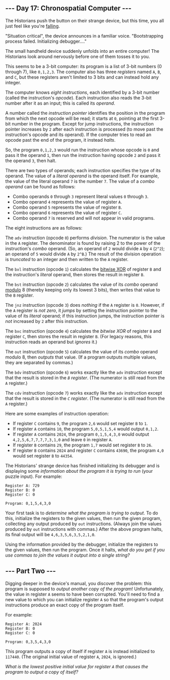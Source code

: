 --- Day 17: Chronospatial Computer ---
--------------------------------------

The Historians push the button on their strange device, but this time, you all just feel like you're [falling](/2018/day/6).

"Situation critical", the device announces in a familiar voice. "Bootstrapping process failed. Initializing debugger...."

The small handheld device suddenly unfolds into an entire computer! The Historians look around nervously before one of them tosses it to you.

This seems to be a 3-bit computer: its program is a list of 3-bit numbers (0 through 7), like `0,1,2,3`. The computer also has three *registers* named `A`, `B`, and `C`, but these registers aren't limited to 3 bits and can instead hold any integer.

The computer knows *eight instructions*, each identified by a 3-bit number (called the instruction's *opcode*). Each instruction also reads the 3-bit number after it as an input; this is called its *operand*.

A number called the *instruction pointer* identifies the position in the program from which the next opcode will be read; it starts at `0`, pointing at the first 3-bit number in the program. Except for jump instructions, the instruction pointer increases by `2` after each instruction is processed (to move past the instruction's opcode and its operand). If the computer tries to read an opcode past the end of the program, it instead *halts*.

So, the program `0,1,2,3` would run the instruction whose opcode is `0` and pass it the operand `1`, then run the instruction having opcode `2` and pass it the operand `3`, then halt.

There are two types of operands; each instruction specifies the type of its operand. The value of a *literal operand* is the operand itself. For example, the value of the literal operand `7` is the number `7`. The value of a *combo operand* can be found as follows:

* Combo operands `0` through `3` represent literal values `0` through `3`.
* Combo operand `4` represents the value of register `A`.
* Combo operand `5` represents the value of register `B`.
* Combo operand `6` represents the value of register `C`.
* Combo operand `7` is reserved and will not appear in valid programs.

The eight instructions are as follows:

The `adv` instruction (opcode `0`) performs *division*. The numerator is the value in the `A` register. The denominator is found by raising 2 to the power of the instruction's *combo* operand. (So, an operand of `2` would divide `A` by `4` (`2^2`); an operand of `5` would divide `A` by `2^B`.) The result of the division operation is *truncated* to an integer and then written to the `A` register.

The `bxl` instruction (opcode `1`) calculates the [bitwise XOR](https://en.wikipedia.org/wiki/Bitwise_operation#XOR) of register `B` and the instruction's *literal* operand, then stores the result in register `B`.

The `bst` instruction (opcode `2`) calculates the value of its *combo* operand [modulo](https://en.wikipedia.org/wiki/Modulo) 8 (thereby keeping only its lowest 3 bits), then writes that value to the `B` register.

The `jnz` instruction (opcode `3`) does *nothing* if the `A` register is `0`. However, if the `A` register is *not zero*, it *jumps* by setting the instruction pointer to the value of its *literal* operand; if this instruction jumps, the instruction pointer is *not* increased by `2` after this instruction.

The `bxc` instruction (opcode `4`) calculates the *bitwise XOR* of register `B` and register `C`, then stores the result in register `B`. (For legacy reasons, this instruction reads an operand but *ignores* it.)

The `out` instruction (opcode `5`) calculates the value of its *combo* operand modulo 8, then *outputs* that value. (If a program outputs multiple values, they are separated by commas.)

The `bdv` instruction (opcode `6`) works exactly like the `adv` instruction except that the result is stored in the *`B` register*. (The numerator is still read from the `A` register.)

The `cdv` instruction (opcode `7`) works exactly like the `adv` instruction except that the result is stored in the *`C` register*. (The numerator is still read from the `A` register.)

Here are some examples of instruction operation:

* If register `C` contains `9`, the program `2,6` would set register `B` to `1`.
* If register `A` contains `10`, the program `5,0,5,1,5,4` would output `0,1,2`.
* If register `A` contains `2024`, the program `0,1,5,4,3,0` would output `4,2,5,6,7,7,7,7,3,1,0` and leave `0` in register `A`.
* If register `B` contains `29`, the program `1,7` would set register `B` to `26`.
* If register `B` contains `2024` and register `C` contains `43690`, the program `4,0` would set register `B` to `44354`.

The Historians' strange device has finished initializing its debugger and is displaying some *information about the program it is trying to run* (your puzzle input). For example:

```
Register A: 729
Register B: 0
Register C: 0

Program: 0,1,5,4,3,0

```

Your first task is to *determine what the program is trying to output*. To do this, initialize the registers to the given values, then run the given program, collecting any output produced by `out` instructions. (Always join the values produced by `out` instructions with commas.) After the above program halts, its final output will be `4,6,3,5,6,3,5,2,1,0`.

Using the information provided by the debugger, initialize the registers to the given values, then run the program. Once it halts, *what do you get if you use commas to join the values it output into a single string?*

--- Part Two ---
----------------

Digging deeper in the device's manual, you discover the problem: this program is supposed to *output another copy of the program*! Unfortunately, the value in register `A` seems to have been corrupted. You'll need to find a new value to which you can initialize register `A` so that the program's output instructions produce an exact copy of the program itself.

For example:

```
Register A: 2024
Register B: 0
Register C: 0

Program: 0,3,5,4,3,0

```

This program outputs a copy of itself if register `A` is instead initialized to `117440`. (The original initial value of register `A`, `2024`, is ignored.)

*What is the lowest positive initial value for register `A` that causes the program to output a copy of itself?*